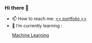 ### Hi there 👋
- 📫 How to reach me: <a href='https://mouiz.ml/'> << portfolio >> </a> 
- 🌱 I’m currently learning :  <p> <a href='https://github.com/Mouizuddin/machine-learning'> Machine Learning </a> </p>


<!--
https://www.instagram.com/mouiz_uddin/
**Mouizuddin/Mouizuddin** is a ✨ _special_ ✨ repository because its `README.md` (this file) appears on your GitHub profile.

Here are some ideas to get you started:

- 🔭 I’m currently working on ...
- 🌱 I’m currently learning ...
- 👯 I’m looking to collaborate on ...
- 🤔 I’m looking for help with ...
- 💬 Ask me about ...
- 📫 How to reach me: ...
- 😄 Pronouns: ...
- ⚡ Fun fact: ...
-->
